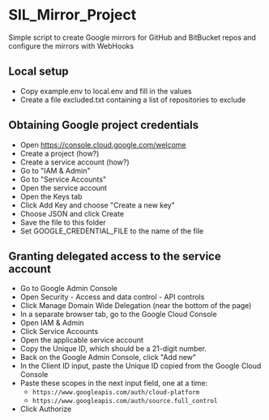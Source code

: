 # SIL_Mirror_Project
Simple script to create Google mirrors for GitHub and BitBucket repos and configure the mirrors with WebHooks

## Local setup
- Copy example.env to local.env and fill in the values
- Create a file excluded.txt containing a list of repositories to exclude

## Obtaining Google project credentials
- Open https://console.cloud.google.com/welcome
- Create a project (how?)
- Create a service account (how?)
- Go to "IAM & Admin"
- Go to "Service Accounts"
- Open the service account
- Open the Keys tab
- Click Add Key and choose "Create a new key"
- Choose JSON and click Create
- Save the file to this folder
- Set GOOGLE_CREDENTIAL_FILE to the name of the file

## Granting delegated access to the service account
- Go to Google Admin Console
- Open Security - Access and data control - API controls
- Click Manage Domain Wide Delegation (near the bottom of the page)
- In a separate browser tab, go to the Google Cloud Console
- Open IAM & Admin
- Click Service Accounts
- Open the applicable service account
- Copy the Unique ID, which should be a 21-digit number.
- Back on the Google Admin Console, click "Add new"
- In the Client ID input, paste the Unique ID copied from the Google Cloud Console
- Paste these scopes in the next input field, one at a time:
  - `https://www.googleapis.com/auth/cloud-platform`
  - `https://www.googleapis.com/auth/source.full_control`
- Click Authorize
